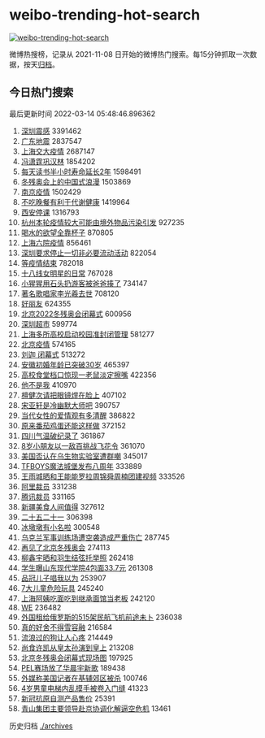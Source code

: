 # weibo-trending-hot-search

[![weibo-trending-hot-search](https://github.com/ameizi/weibo-trending-hot-search/actions/workflows/ci.yml/badge.svg)](https://github.com/ameizi/weibo-trending-hot-search/actions/workflows/ci.yml)

微博热搜榜，记录从 2021-11-08 日开始的微博热门搜索。每15分钟抓取一次数据，按天[归档](./archives)。

## 今日热门搜索

<!-- BEGIN --> 
最后更新时间 2022-03-14 05:48:46.896362 
1. [深圳震感](https://s.weibo.com/weibo?q=%23%E6%B7%B1%E5%9C%B3%E9%9C%87%E6%84%9F%23&Refer=top) 3391462
1. [广东地震](https://s.weibo.com/weibo?q=%E5%B9%BF%E4%B8%9C%E5%9C%B0%E9%9C%87&Refer=top) 2837547
1. [上海交大疫情](https://s.weibo.com/weibo?q=%23%E4%B8%8A%E6%B5%B7%E4%BA%A4%E5%A4%A7%E7%96%AB%E6%83%85%23&Refer=top) 2687147
1. [冯潇霆巩汉林](https://s.weibo.com/weibo?q=%E5%86%AF%E6%BD%87%E9%9C%86%E5%B7%A9%E6%B1%89%E6%9E%97&Refer=top) 1854202
1. [每天读书半小时寿命延长2年](https://s.weibo.com/weibo?q=%23%E6%AF%8F%E5%A4%A9%E8%AF%BB%E4%B9%A6%E5%8D%8A%E5%B0%8F%E6%97%B6%E5%AF%BF%E5%91%BD%E5%BB%B6%E9%95%BF2%E5%B9%B4%23&Refer=top) 1598491
1. [冬残奥会上的中国式浪漫](https://s.weibo.com/weibo?q=%23%E5%86%AC%E6%AE%8B%E5%A5%A5%E4%BC%9A%E4%B8%8A%E7%9A%84%E4%B8%AD%E5%9B%BD%E5%BC%8F%E6%B5%AA%E6%BC%AB%23&Refer=top) 1503869
1. [南京疫情](https://s.weibo.com/weibo?q=%23%E5%8D%97%E4%BA%AC%E7%96%AB%E6%83%85%23&Refer=top) 1502429
1. [不吃晚餐有利于代谢健康](https://s.weibo.com/weibo?q=%23%E4%B8%8D%E5%90%83%E6%99%9A%E9%A4%90%E6%9C%89%E5%88%A9%E4%BA%8E%E4%BB%A3%E8%B0%A2%E5%81%A5%E5%BA%B7%23&Refer=top) 1419964
1. [西安停课](https://s.weibo.com/weibo?q=%E8%A5%BF%E5%AE%89%E5%81%9C%E8%AF%BE&Refer=top) 1316793
1. [杭州本轮疫情较大可能由境外物品污染引发](https://s.weibo.com/weibo?q=%23%E6%9D%AD%E5%B7%9E%E6%9C%AC%E8%BD%AE%E7%96%AB%E6%83%85%E8%BE%83%E5%A4%A7%E5%8F%AF%E8%83%BD%E7%94%B1%E5%A2%83%E5%A4%96%E7%89%A9%E5%93%81%E6%B1%A1%E6%9F%93%E5%BC%95%E5%8F%91%23&Refer=top) 927235
1. [喝水的欲望全靠杯子](https://s.weibo.com/weibo?q=%23%E5%96%9D%E6%B0%B4%E7%9A%84%E6%AC%B2%E6%9C%9B%E5%85%A8%E9%9D%A0%E6%9D%AF%E5%AD%90%23&Refer=top) 870805
1. [上海六院疫情](https://s.weibo.com/weibo?q=%23%E4%B8%8A%E6%B5%B7%E5%85%AD%E9%99%A2%E7%96%AB%E6%83%85%23&Refer=top) 856461
1. [深圳要求停止一切非必要流动活动](https://s.weibo.com/weibo?q=%23%E6%B7%B1%E5%9C%B3%E8%A6%81%E6%B1%82%E5%81%9C%E6%AD%A2%E4%B8%80%E5%88%87%E9%9D%9E%E5%BF%85%E8%A6%81%E6%B5%81%E5%8A%A8%E6%B4%BB%E5%8A%A8%23&Refer=top) 822054
1. [等疫情结束](https://s.weibo.com/weibo?q=%23%E7%AD%89%E7%96%AB%E6%83%85%E7%BB%93%E6%9D%9F%23&Refer=top) 782018
1. [十八线女明星的日常](https://s.weibo.com/weibo?q=%23%E5%8D%81%E5%85%AB%E7%BA%BF%E5%A5%B3%E6%98%8E%E6%98%9F%E7%9A%84%E6%97%A5%E5%B8%B8%23&Refer=top) 767028
1. [小猩猩用石头扔游客被爸爸揍了](https://s.weibo.com/weibo?q=%23%E5%B0%8F%E7%8C%A9%E7%8C%A9%E7%94%A8%E7%9F%B3%E5%A4%B4%E6%89%94%E6%B8%B8%E5%AE%A2%E8%A2%AB%E7%88%B8%E7%88%B8%E6%8F%8D%E4%BA%86%23&Refer=top) 734147
1. [著名歌唱家李光羲去世](https://s.weibo.com/weibo?q=%23%E8%91%97%E5%90%8D%E6%AD%8C%E5%94%B1%E5%AE%B6%E6%9D%8E%E5%85%89%E7%BE%B2%E5%8E%BB%E4%B8%96%23&Refer=top) 708120
1. [好丽友](https://s.weibo.com/weibo?q=%E5%A5%BD%E4%B8%BD%E5%8F%8B&Refer=top) 624355
1. [北京2022冬残奥会闭幕式](https://s.weibo.com/weibo?q=%23%E5%8C%97%E4%BA%AC2022%E5%86%AC%E6%AE%8B%E5%A5%A5%E4%BC%9A%E9%97%AD%E5%B9%95%E5%BC%8F%23&Refer=top) 600956
1. [深圳超市](https://s.weibo.com/weibo?q=%23%E6%B7%B1%E5%9C%B3%E8%B6%85%E5%B8%82%23&Refer=top) 599774
1. [上海多所高校启动校园准封闭管理](https://s.weibo.com/weibo?q=%23%E4%B8%8A%E6%B5%B7%E5%A4%9A%E6%89%80%E9%AB%98%E6%A0%A1%E5%90%AF%E5%8A%A8%E6%A0%A1%E5%9B%AD%E5%87%86%E5%B0%81%E9%97%AD%E7%AE%A1%E7%90%86%23&Refer=top) 581277
1. [北京疫情](https://s.weibo.com/weibo?q=%23%E5%8C%97%E4%BA%AC%E7%96%AB%E6%83%85%23&Refer=top) 574165
1. [刘迦 闭幕式](https://s.weibo.com/weibo?q=%E5%88%98%E8%BF%A6%20%E9%97%AD%E5%B9%95%E5%BC%8F&Refer=top) 513272
1. [安徽初婚年龄已突破30岁](https://s.weibo.com/weibo?q=%23%E5%AE%89%E5%BE%BD%E5%88%9D%E5%A9%9A%E5%B9%B4%E9%BE%84%E5%B7%B2%E7%AA%81%E7%A0%B430%E5%B2%81%23&Refer=top) 465397
1. [高校食堂档口惊现一老鼠淡定擦嘴](https://s.weibo.com/weibo?q=%23%E9%AB%98%E6%A0%A1%E9%A3%9F%E5%A0%82%E6%A1%A3%E5%8F%A3%E6%83%8A%E7%8E%B0%E4%B8%80%E8%80%81%E9%BC%A0%E6%B7%A1%E5%AE%9A%E6%93%A6%E5%98%B4%23&Refer=top) 422356
1. [他不是我](https://s.weibo.com/weibo?q=%E4%BB%96%E4%B8%8D%E6%98%AF%E6%88%91&Refer=top) 410970
1. [檀健次请把眼镜焊在脸上](https://s.weibo.com/weibo?q=%23%E6%AA%80%E5%81%A5%E6%AC%A1%E8%AF%B7%E6%8A%8A%E7%9C%BC%E9%95%9C%E7%84%8A%E5%9C%A8%E8%84%B8%E4%B8%8A%23&Refer=top) 407102
1. [宋亚轩是冷幽默大师吧](https://s.weibo.com/weibo?q=%23%E5%AE%8B%E4%BA%9A%E8%BD%A9%E6%98%AF%E5%86%B7%E5%B9%BD%E9%BB%98%E5%A4%A7%E5%B8%88%E5%90%A7%23&Refer=top) 390757
1. [当代女性的爱情观有多清醒](https://s.weibo.com/weibo?q=%23%E5%BD%93%E4%BB%A3%E5%A5%B3%E6%80%A7%E7%9A%84%E7%88%B1%E6%83%85%E8%A7%82%E6%9C%89%E5%A4%9A%E6%B8%85%E9%86%92%23&Refer=top) 386822
1. [原来番茄鸡蛋还能这样做](https://s.weibo.com/weibo?q=%23%E5%8E%9F%E6%9D%A5%E7%95%AA%E8%8C%84%E9%B8%A1%E8%9B%8B%E8%BF%98%E8%83%BD%E8%BF%99%E6%A0%B7%E5%81%9A%23&Refer=top) 372152
1. [四川气温破纪录了](https://s.weibo.com/weibo?q=%23%E5%9B%9B%E5%B7%9D%E6%B0%94%E6%B8%A9%E7%A0%B4%E7%BA%AA%E5%BD%95%E4%BA%86%23&Refer=top) 361867
1. [8岁小朋友以一敌百挑战飞花令](https://s.weibo.com/weibo?q=%238%E5%B2%81%E5%B0%8F%E6%9C%8B%E5%8F%8B%E4%BB%A5%E4%B8%80%E6%95%8C%E7%99%BE%E6%8C%91%E6%88%98%E9%A3%9E%E8%8A%B1%E4%BB%A4%23&Refer=top) 361070
1. [美国否认在乌生物实验室遭群嘲](https://s.weibo.com/weibo?q=%23%E7%BE%8E%E5%9B%BD%E5%90%A6%E8%AE%A4%E5%9C%A8%E4%B9%8C%E7%94%9F%E7%89%A9%E5%AE%9E%E9%AA%8C%E5%AE%A4%E9%81%AD%E7%BE%A4%E5%98%B2%23&Refer=top) 345017
1. [TFBOYS魔法城堡发布八周年](https://s.weibo.com/weibo?q=%23TFBOYS%E9%AD%94%E6%B3%95%E5%9F%8E%E5%A0%A1%E5%8F%91%E5%B8%83%E5%85%AB%E5%91%A8%E5%B9%B4%23&Refer=top) 333889
1. [王雨城晒和王能能罗拉周锦舜周楠团建视频](https://s.weibo.com/weibo?q=%23%E7%8E%8B%E9%9B%A8%E5%9F%8E%E6%99%92%E5%92%8C%E7%8E%8B%E8%83%BD%E8%83%BD%E7%BD%97%E6%8B%89%E5%91%A8%E9%94%A6%E8%88%9C%E5%91%A8%E6%A5%A0%E5%9B%A2%E5%BB%BA%E8%A7%86%E9%A2%91%23&Refer=top) 333526
1. [阿里裁员](https://s.weibo.com/weibo?q=%E9%98%BF%E9%87%8C%E8%A3%81%E5%91%98&Refer=top) 331238
1. [腾讯裁员](https://s.weibo.com/weibo?q=%E8%85%BE%E8%AE%AF%E8%A3%81%E5%91%98&Refer=top) 331165
1. [新疆美食人间值得](https://s.weibo.com/weibo?q=%23%E6%96%B0%E7%96%86%E7%BE%8E%E9%A3%9F%E4%BA%BA%E9%97%B4%E5%80%BC%E5%BE%97%23&Refer=top) 327612
1. [二十五二十一](https://s.weibo.com/weibo?q=%E4%BA%8C%E5%8D%81%E4%BA%94%E4%BA%8C%E5%8D%81%E4%B8%80&Refer=top) 306398
1. [冰墩墩有小名啦](https://s.weibo.com/weibo?q=%23%E5%86%B0%E5%A2%A9%E5%A2%A9%E6%9C%89%E5%B0%8F%E5%90%8D%E5%95%A6%23&Refer=top) 300548
1. [乌克兰军事训练场遭空袭造成严重伤亡](https://s.weibo.com/weibo?q=%23%E4%B9%8C%E5%85%8B%E5%85%B0%E5%86%9B%E4%BA%8B%E8%AE%AD%E7%BB%83%E5%9C%BA%E9%81%AD%E7%A9%BA%E8%A2%AD%E9%80%A0%E6%88%90%E4%B8%A5%E9%87%8D%E4%BC%A4%E4%BA%A1%23&Refer=top) 287745
1. [再见了北京冬残奥会](https://s.weibo.com/weibo?q=%23%E5%86%8D%E8%A7%81%E4%BA%86%E5%8C%97%E4%BA%AC%E5%86%AC%E6%AE%8B%E5%A5%A5%E4%BC%9A%23&Refer=top) 274113
1. [柳鑫宇晒和羽生结弦托举照](https://s.weibo.com/weibo?q=%23%E6%9F%B3%E9%91%AB%E5%AE%87%E6%99%92%E5%92%8C%E7%BE%BD%E7%94%9F%E7%BB%93%E5%BC%A6%E6%89%98%E4%B8%BE%E7%85%A7%23&Refer=top) 262418
1. [学生曝山东现代学院4包面33.7元](https://s.weibo.com/weibo?q=%23%E5%AD%A6%E7%94%9F%E6%9B%9D%E5%B1%B1%E4%B8%9C%E7%8E%B0%E4%BB%A3%E5%AD%A6%E9%99%A24%E5%8C%85%E9%9D%A233.7%E5%85%83%23&Refer=top) 261308
1. [品冠儿子唱我以为](https://s.weibo.com/weibo?q=%23%E5%93%81%E5%86%A0%E5%84%BF%E5%AD%90%E5%94%B1%E6%88%91%E4%BB%A5%E4%B8%BA%23&Refer=top) 253907
1. [7大儿童危险玩具](https://s.weibo.com/weibo?q=%237%E5%A4%A7%E5%84%BF%E7%AB%A5%E5%8D%B1%E9%99%A9%E7%8E%A9%E5%85%B7%23&Refer=top) 245240
1. [上海阿姨吃面吃到继承面馆当老板](https://s.weibo.com/weibo?q=%23%E4%B8%8A%E6%B5%B7%E9%98%BF%E5%A7%A8%E5%90%83%E9%9D%A2%E5%90%83%E5%88%B0%E7%BB%A7%E6%89%BF%E9%9D%A2%E9%A6%86%E5%BD%93%E8%80%81%E6%9D%BF%23&Refer=top) 242120
1. [WE](https://s.weibo.com/weibo?q=WE&Refer=top) 236482
1. [外国租给俄罗斯的515架民航飞机前途未卜](https://s.weibo.com/weibo?q=%23%E5%A4%96%E5%9B%BD%E7%A7%9F%E7%BB%99%E4%BF%84%E7%BD%97%E6%96%AF%E7%9A%84515%E6%9E%B6%E6%B0%91%E8%88%AA%E9%A3%9E%E6%9C%BA%E5%89%8D%E9%80%94%E6%9C%AA%E5%8D%9C%23&Refer=top) 236038
1. [真的好舍不得雪容融](https://s.weibo.com/weibo?q=%23%E7%9C%9F%E7%9A%84%E5%A5%BD%E8%88%8D%E4%B8%8D%E5%BE%97%E9%9B%AA%E5%AE%B9%E8%9E%8D%23&Refer=top) 216584
1. [流浪过的狗让人心疼](https://s.weibo.com/weibo?q=%23%E6%B5%81%E6%B5%AA%E8%BF%87%E7%9A%84%E7%8B%97%E8%AE%A9%E4%BA%BA%E5%BF%83%E7%96%BC%23&Refer=top) 214449
1. [尚食许凯从皇太孙演到皇上](https://s.weibo.com/weibo?q=%23%E5%B0%9A%E9%A3%9F%E8%AE%B8%E5%87%AF%E4%BB%8E%E7%9A%87%E5%A4%AA%E5%AD%99%E6%BC%94%E5%88%B0%E7%9A%87%E4%B8%8A%23&Refer=top) 213208
1. [北京冬残奥会闭幕式现场图](https://s.weibo.com/weibo?q=%23%E5%8C%97%E4%BA%AC%E5%86%AC%E6%AE%8B%E5%A5%A5%E4%BC%9A%E9%97%AD%E5%B9%95%E5%BC%8F%E7%8E%B0%E5%9C%BA%E5%9B%BE%23&Refer=top) 197925
1. [PEL赛场放了华晨宇新歌](https://s.weibo.com/weibo?q=%23PEL%E8%B5%9B%E5%9C%BA%E6%94%BE%E4%BA%86%E5%8D%8E%E6%99%A8%E5%AE%87%E6%96%B0%E6%AD%8C%23&Refer=top) 189438
1. [外媒称美国记者在基辅郊区被杀](https://s.weibo.com/weibo?q=%23%E5%A4%96%E5%AA%92%E7%A7%B0%E7%BE%8E%E5%9B%BD%E8%AE%B0%E8%80%85%E5%9C%A8%E5%9F%BA%E8%BE%85%E9%83%8A%E5%8C%BA%E8%A2%AB%E6%9D%80%23&Refer=top) 100746
1. [4岁男童电梯内乱摸手被卷入门缝](https://s.weibo.com/weibo?q=%234%E5%B2%81%E7%94%B7%E7%AB%A5%E7%94%B5%E6%A2%AF%E5%86%85%E4%B9%B1%E6%91%B8%E6%89%8B%E8%A2%AB%E5%8D%B7%E5%85%A5%E9%97%A8%E7%BC%9D%23&Refer=top) 41323
1. [新冠抗原自测产品售价](https://s.weibo.com/weibo?q=%23%E6%96%B0%E5%86%A0%E6%8A%97%E5%8E%9F%E8%87%AA%E6%B5%8B%E4%BA%A7%E5%93%81%E5%94%AE%E4%BB%B7%23&Refer=top) 25391
1. [青山集团主要领导赴京协调化解逼空危机](https://s.weibo.com/weibo?q=%23%E9%9D%92%E5%B1%B1%E9%9B%86%E5%9B%A2%E4%B8%BB%E8%A6%81%E9%A2%86%E5%AF%BC%E8%B5%B4%E4%BA%AC%E5%8D%8F%E8%B0%83%E5%8C%96%E8%A7%A3%E9%80%BC%E7%A9%BA%E5%8D%B1%E6%9C%BA%23&Refer=top) 13461
<!-- END -->

历史归档 [./archives](./archives)

